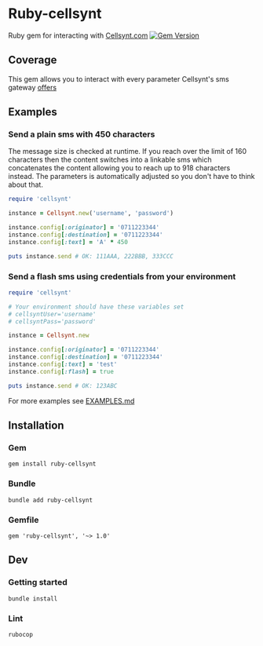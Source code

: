 # Ruby-cellsynt

Ruby gem for interacting with [Cellsynt.com](https://www.cellsynt.com/) [![Gem Version](https://badge.fury.io/rb/ruby-skynet.svg)](https://badge.fury.io/rb/ruby-skynet)

## Coverage

This gem allows you to interact with every parameter Cellsynt's sms gateway [offers](https://www.cellsynt.com/pdf/Cellsynt_SMS_gateway_HTTP_interface_(English).pdf)

## Examples

### Send a plain sms with 450 characters

The message size is checked at runtime. If you reach over the limit of 160 characters then the content switches into a linkable sms which concatenates the content allowing you to reach up to 918 characters instead. The parameters is automatically adjusted so you don't have to think about that.

```ruby
require 'cellsynt'

instance = Cellsynt.new('username', 'password')

instance.config[:originator] = '0711223344'
instance.config[:destination] = '0711223344'
instance.config[:text] = 'A' * 450

puts instance.send # OK: 111AAA, 222BBB, 333CCC
```

### Send a flash sms using credentials from your environment

```ruby
require 'cellsynt'

# Your environment should have these variables set
# cellsyntUser='username'
# cellsyntPass='password'

instance = Cellsynt.new

instance.config[:originator] = '0711223344'
instance.config[:destination] = '0711223344'
instance.config[:text] = 'test'
instance.config[:flash] = true

puts instance.send # OK: 123ABC
```

For more examples see [EXAMPLES.md](EXAMPLES.md)

## Installation

### Gem

`gem install ruby-cellsynt`

### Bundle

`bundle add ruby-cellsynt`

### Gemfile

`gem 'ruby-cellsynt', '~> 1.0'`

## Dev

### Getting started

`bundle install`

### Lint

`rubocop`
